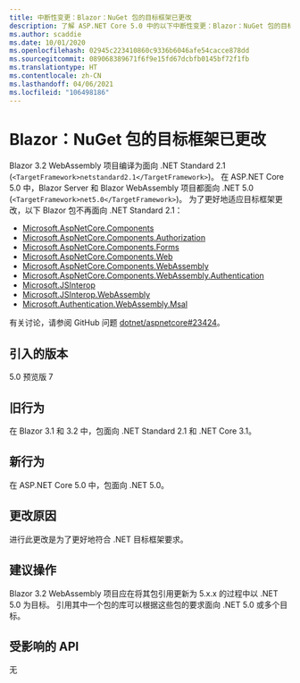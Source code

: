 ```yaml
---
title: 中断性变更：Blazor：NuGet 包的目标框架已更改
description: 了解 ASP.NET Core 5.0 中的以下中断性变更：Blazor：NuGet 包的目标框架已更改
ms.author: scaddie
ms.date: 10/01/2020
ms.openlocfilehash: 02945c223410860c9336b6046afe54cacce878dd
ms.sourcegitcommit: 089068389671f6f9e15fd67dcbfb0145bf72f1fb
ms.translationtype: HT
ms.contentlocale: zh-CN
ms.lasthandoff: 04/06/2021
ms.locfileid: "106498186"
---
```

# <a name="blazor-target-framework-of-nuget-packages-changed"></a>Blazor：NuGet 包的目标框架已更改

Blazor 3.2 WebAssembly 项目编译为面向 .NET Standard 2.1 (`<TargetFramework>netstandard2.1</TargetFramework>`)。 在 ASP.NET Core 5.0 中，Blazor Server 和 Blazor WebAssembly 项目都面向 .NET 5.0 (`<TargetFramework>net5.0</TargetFramework>`)。 为了更好地适应目标框架更改，以下 Blazor 包不再面向 .NET Standard 2.1：

* [Microsoft.AspNetCore.Components](https://www.nuget.org/packages/Microsoft.AspNetCore.Components)
* [Microsoft.AspNetCore.Components.Authorization](https://www.nuget.org/packages/Microsoft.AspNetCore.Components.Authorization)
* [Microsoft.AspNetCore.Components.Forms](https://www.nuget.org/packages/Microsoft.AspNetCore.Components.Forms)
* [Microsoft.AspNetCore.Components.Web](https://www.nuget.org/packages/Microsoft.AspNetCore.Components.Web)
* [Microsoft.AspNetCore.Components.WebAssembly](https://www.nuget.org/packages/Microsoft.AspNetCore.Components.WebAssembly)
* [Microsoft.AspNetCore.Components.WebAssembly.Authentication](https://www.nuget.org/packages/Microsoft.AspNetCore.Components.WebAssembly.Authentication)
* [Microsoft.JSInterop](https://www.nuget.org/packages/Microsoft.JSInterop)
* [Microsoft.JSInterop.WebAssembly](https://www.nuget.org/packages/Microsoft.JSInterop.WebAssembly)
* [Microsoft.Authentication.WebAssembly.Msal](https://www.nuget.org/packages/Microsoft.Authentication.WebAssembly.Msal)

有关讨论，请参阅 GitHub 问题 [dotnet/aspnetcore#23424](https://github.com/dotnet/aspnetcore/issues/23424)。

## <a name="version-introduced"></a>引入的版本

5.0 预览版 7

## <a name="old-behavior"></a>旧行为

在 Blazor 3.1 和 3.2 中，包面向 .NET Standard 2.1 和 .NET Core 3.1。

## <a name="new-behavior"></a>新行为

在 ASP.NET Core 5.0 中，包面向 .NET 5.0。

## <a name="reason-for-change"></a>更改原因

进行此更改是为了更好地符合 .NET 目标框架要求。

## <a name="recommended-action"></a>建议操作

Blazor 3.2 WebAssembly 项目应在将其包引用更新为 5.x.x 的过程中以 .NET 5.0 为目标。 引用其中一个包的库可以根据这些包的要求面向 .NET 5.0 或多个目标。

## <a name="affected-apis"></a>受影响的 API

无

<!--

### Category

ASP.NET Core

### Affected APIs

Not detectable via API analysis

-->

